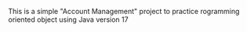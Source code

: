 This is a simple "Account Management" project to practice rogramming oriented object using Java version 17
